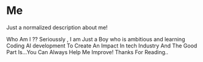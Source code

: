 # Me
Just a normalized description about me!

Who Am I ??
Serioussly ,
I am Just a Boy who is ambitious and learning Coding AI development
To Create An Impact In tech Industry
And The Good Part Is...You Can Always Help Me Improve!
Thanks For Reading..
